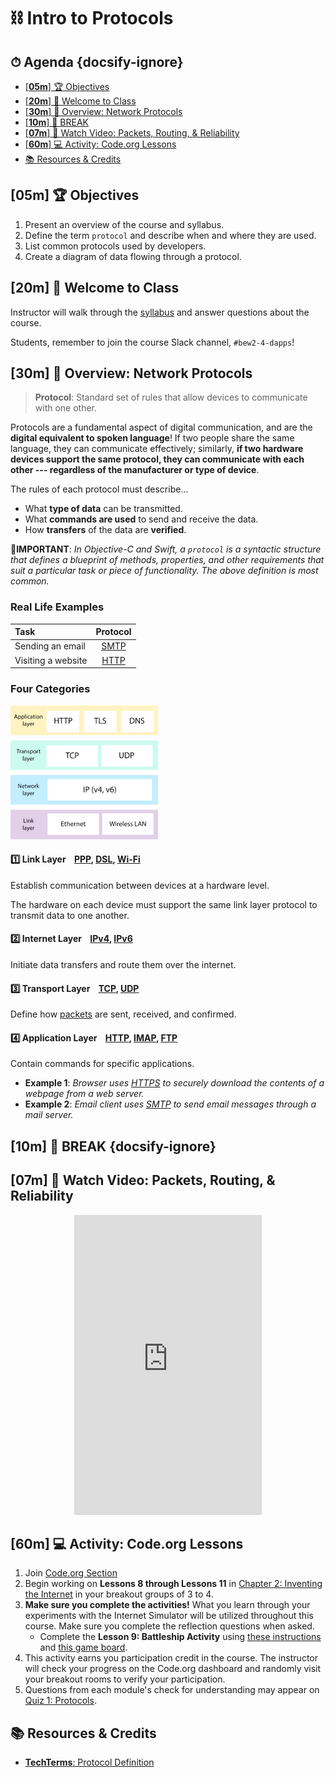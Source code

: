 # ⛓ Intro to Protocols

<!-- > -->

<!-- omit in toc -->
## ⏱ Agenda {docsify-ignore}

- [[**05m**] 🏆 Objectives](#05m--objectives)
- [[**20m**] 👋 Welcome to Class](#20m--welcome-to-class)
- [[**30m**] 📖 Overview: Network Protocols](#30m--overview-network-protocols)
- [[**10m**] 🌴 BREAK](#10m--break-docsify-ignore)
- [[**07m**] 📼 Watch Video: Packets, Routing, & Reliability](#07m--watch-video-packets-routing--reliability)
- [[**60m**] 💻 Activity: Code.org Lessons](#60m--activity-codeorg-lessons)
- [📚 Resources & Credits](#-resources--credits)

<!-- > -->

## [**05m**] 🏆 Objectives

1. Present an overview of the course and syllabus.
1. Define the term `protocol` and describe when and where they are used.
1. List common protocols used by developers.
1. Create a diagram of data flowing through a protocol.

<!-- > -->

## [**20m**] 👋 Welcome to Class

Instructor will walk through the [syllabus](https://make.sc/bew2.4) and answer questions about the course.

Students, remember to join the course Slack channel, `#bew2-4-dapps`!

<!-- > -->

## [**30m**] 📖 Overview: Network Protocols

<!-- > -->

> **Protocol**: Standard set of rules that allow devices to communicate with one other.

 Protocols are a fundamental aspect of digital communication, and are the **digital equivalent to spoken language**! If two people share the same language, they can communicate effectively; similarly, **if two hardware devices support the same protocol, they can communicate with each other --- regardless of the manufacturer or type of device**.

The rules of each protocol must describe...

- What **type of data** can be transmitted.
- What **commands are used** to send and receive the data.
- How **transfers** of the data are **verified**.

📲**IMPORTANT**: _In Objective-C and Swift, a `protocol` is a syntactic structure that defines a blueprint of methods, properties, and other requirements that suit a particular task or piece of functionality. The above definition is most common._

<!-- > -->

### Real Life Examples

| Task | Protocol |
| :--- | :------: |
| Sending an email | [SMTP](https://techterms.com/definition/smtp) |
| Visiting a website | [HTTP](https://techterms.com/definition/http) |

<!-- > -->

<!-- > -->

### Four Categories

![Network Layers](Assets/Layers.png)

<!-- > -->

#### :one: Link Layer&nbsp;&nbsp;&nbsp;&nbsp;[PPP](https://techterms.com/definition/ppp), [DSL](https://techterms.com/definition/dsl), [Wi-Fi](https://techterms.com/definition/wi-fi)

Establish communication between devices at a hardware level.

The hardware on each device must support the same link layer protocol to transmit data to one another.

<!-- > -->

#### :two: Internet Layer&nbsp;&nbsp;&nbsp;&nbsp;[IPv4](https://techterms.com/definition/ipv4), [IPv6](https://techterms.com/definition/ipv6)

Initiate data transfers and route them over the internet.

<!-- > -->

#### :three: Transport Layer&nbsp;&nbsp;&nbsp;&nbsp;[TCP](https://techterms.com/definition/tcp), [UDP](https://techterms.com/definition/udp)

Define how [packets](https://techterms.com/definition/packet) are sent, received, and confirmed.

<!-- > -->

#### :four: Application Layer&nbsp;&nbsp;&nbsp;&nbsp;[HTTP](https://techterms.com/definition/http), [IMAP](https://techterms.com/definition/imap), [FTP](https://techterms.com/definition/ftp)

Contain commands for specific applications.

- **Example 1**: _Browser uses [HTTPS](https://techterms.com/definition/https) to securely download the contents of a webpage from a web server._
- **Example 2**: _Email client uses [SMTP](https://techterms.com/definition/smtp) to send email messages through a mail server._

<!-- > -->

## [**10m**] 🌴 BREAK {docsify-ignore}

<!-- > -->

## [**07m**] 📼 Watch Video: Packets, Routing, & Reliability

<p align="center">
  <iframe height="480" src="https://www.youtube.com/embed/AYdF7b3nMto" frameborder="0" allow="accelerometer; autoplay; encrypted-media; gyroscope; picture-in-picture" allowfullscreen></iframe>
</p>

<!-- > -->

## [**60m**] 💻 Activity: Code.org Lessons

1. Join [Code.org Section](https://studio.code.org/join/RZFRVG)
1. Begin working on **Lessons 8 through Lessons 11** in [Chapter 2: Inventing the Internet](https://studio.code.org/s/csp1-2018?section_id=2909525&viewAs=Student) in your breakout groups of 3 to 4.
1. **Make sure you complete the activities!** What you learn through your experiments with the Internet Simulator will be utilized throughout this course. Make sure you complete the reflection questions when asked.
   - Complete the **Lesson 9: Battleship Activity** using [these instructions](https://docs.google.com/document/d/1r1r1JScAThVhJog9VJ-gbQx0zyxT3dXFLMEkp6m5Awg/edit) and [this game board](https://docs.google.com/document/d/1oKi5_35xB-6Np5stnbGq7MCKnRZVC5qCVUQmAJByrTI/edit).
1. This activity earns you participation credit in the course. The instructor will check your progress on the Code.org dashboard and randomly visit your breakout rooms to verify your participation.
1. Questions from each module's check for understanding may appear on [Quiz 1: Protocols](../Resources/StudyGuide.md).

<!-- > -->

## 📚 Resources & Credits

- [**TechTerms**: Protocol Definition](https://techterms.com/definition/protocol)
